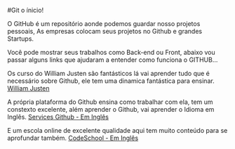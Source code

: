 #Git o ínicio!

O GitHub é um repositório aonde podemos guardar nosso projetos pessoais,
As empresas colocam seus projetos no Github e grandes Startups.

Você pode mostrar seus trabalhos como Back-end ou Front, abaixo vou passar
alguns links que ajudaram a entender como funciona o GITHUB...


Os curso do William Justen são fantásticos lá vai aprender tudo que é necessário sobre  Github,
ele tem uma dinamica fantástica para ensinar.
[William Justen](http://willianjusten.teachable.com)

A própria plataforma do Github ensina como trabalhar com ela, tem um constexto excelente, além aprender o Github,
vai aprender o Idioma em Inglês.
[Services Github - Em Inglês](https://services.github.com/training/)

E um escola online de excelente qualidade aqui tem muito conteúdo para se aprofundar também.
[CodeSchool - Em Inglês](https://www.codeschool.com/courses/mastering-github)


